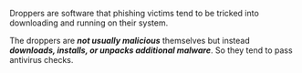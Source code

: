 Droppers are software that phishing victims tend to be tricked into downloading and running on their system.

The droppers are ***not usually malicious*** themselves but instead ***downloads, installs, or unpacks additional malware***. So they tend to pass antivirus checks. 